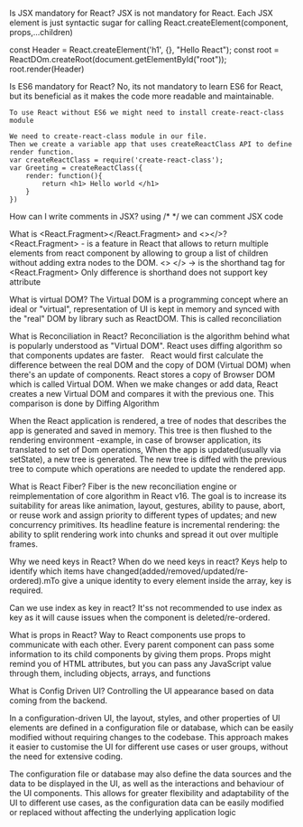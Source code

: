 Is JSX mandatory for React?
    JSX is not mandatory for React. Each JSX element is just syntactic sugar for calling React.createElement(component, props,...children)

const Header = React.createElement('h1', {}, "Hello React");
const root = ReactDOm.createRoot(document.getElementById("root"));
root.render(Header) 


Is ES6 mandatory for React?
    No, its not mandatory to learn ES6 for React, but its beneficial as it makes the code more readable and maintainable.

    To use React without ES6 we might need to install create-react-class module

    We need to create-react-class module in our file.
    Then we create a variable app that uses createReactClass API to define render function.
    var createReactClass = require('create-react-class');
    var Greeting = createReactClass({
        render: function(){
            return <h1> Hello world </h1>
        }
    })

How can I write comments in JSX?
 using /* */ we can comment JSX code

What is <React.Fragment></React.Fragment> and <></>?
    <React.Fragment> - is a feature in React that allows to return multiple elements from react component by allowing to group a list of children without adding extra nodes to the DOM.
<> </> -> is the shorthand tag for <React.Fragment>
Only difference is shorthand does not support key attribute

What is virtual DOM?
The Virtual DOM is a programming concept where an ideal or "virtual", representation of UI is kept in memory and synced with the "real" DOM by library such as ReactDOM. This is called reconciliation

What is Reconciliation in React?
Reconciliation is the algorithm behind what is popularly understood as "Virtual DOM".
React uses diffing algorithm so that components updates are faster.
 
React would first calculate the difference between the real DOM and the copy of DOM (Virtual DOM) when there's an update of components. React stores a copy of Browser DOM which is called Virtual DOM. When we make changes or add data, React creates a new Virtual DOM and compares it with the previous one. This comparison is done by Diffing Algorithm

When the React application is rendered, a tree of nodes that describes the app is generated and saved in memory. This tree is then flushed to the rendering environment -example, in case of browser application, its translated to set of Dom operations, When the app is updated(usually via setState), a new tree is generated. The new tree is diffed with the previous tree to compute which operations are needed to update the rendered app.  

What is React Fiber?
Fiber is the new reconciliation engine or reimplementation of core algorithm in React v16.
The goal is to increase its suitability for areas like animation, layout, gestures, ability to pause, abort, or reuse work and assign priority to different types of updates; and new concurrency primitives. 
Its headline feature is incremental rendering: the ability to split rendering work into chunks and spread it out over multiple frames.

Why we need keys in React? When do we need keys in react?
Keys help to identify which items have changed(added/removed/updated/re-ordered).mTo give a unique identity to every element inside the array, key is required.

Can we use index as key in react?
It'ss not recommended to use index as key as it will cause issues when the component is deleted/re-ordered.

What is props in React? Way to
React components use props to communicate with each other. Every parent component can pass some information to its child components by giving them props. Props might remind you of HTML attributes, but you can pass any JavaScript value through them, including objects, arrays, and functions

What is Config Driven UI?
Controlling the UI appearance based on data coming from the backend.

In a configuration-driven UI, the layout, styles, and other properties of UI elements are defined in a configuration file or database, which can be easily modified without requiring changes to the codebase. This approach makes it easier to customise the UI for different use cases or user groups, without the need for extensive coding.

The configuration file or database may also define the data sources and the data to be displayed in the UI, as well as the interactions and behaviour of the UI components. This allows for greater flexibility and adaptability of the UI to different use cases, as the configuration data can be easily modified or replaced without affecting the underlying application logic